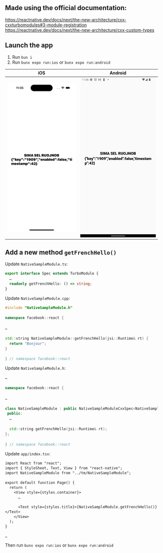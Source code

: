 ## Made using the official documentation:

https://reactnative.dev/docs/next/the-new-architecture/cxx-cxxturbomodules#3-module-registration
https://reactnative.dev/docs/next/the-new-architecture/cxx-custom-types

## Launch the app

1. Run `bun i`
2. Run `bunx expo run:ios` or `bunx expo run:android`

<!-- A table with 2 columns 2 rows -->

| iOS                        | Android                        |
| -------------------------- | ------------------------------ |
| ![](./repo_images/ios.png) | ![](./repo_images/android.png) |

## Add a new method `getFrenchHello()`

Update `NativeSampleModule.ts`:

```typescript
export interface Spec extends TurboModule {
  …
  readonly getFrenchHello: () => string;
}
```

Update `NativeSampleModule.cpp`:

```cpp
#include "NativeSampleModule.h"

namespace facebook::react {

…

std::string NativeSampleModule::getFrenchHello(jsi::Runtime& rt) {
  return "Bonjour";
}

} // namespace facebook::react
```

Update `NativeSampleModule.h`:

```cpp
…

namespace facebook::react {

…

class NativeSampleModule : public NativeSampleModuleCxxSpec<NativeSampleModule> {
 public:
  …

  std::string getFrenchHello(jsi::Runtime& rt);
};

} // namespace facebook::react
```

Update `app/index.tsx`:

```tsx
import React from "react";
import { StyleSheet, Text, View } from "react-native";
import NativeSampleModule from "../tm/NativeSampleModule";

export default function Page() {
  return (
    <View style={styles.container}>
      …

      <Text style={styles.title}>{NativeSampleModule.getFrenchHello()}</Text>
    </View>
  );
}

…

```

Then run `bunx expo run:ios` or `bunx expo run:android`